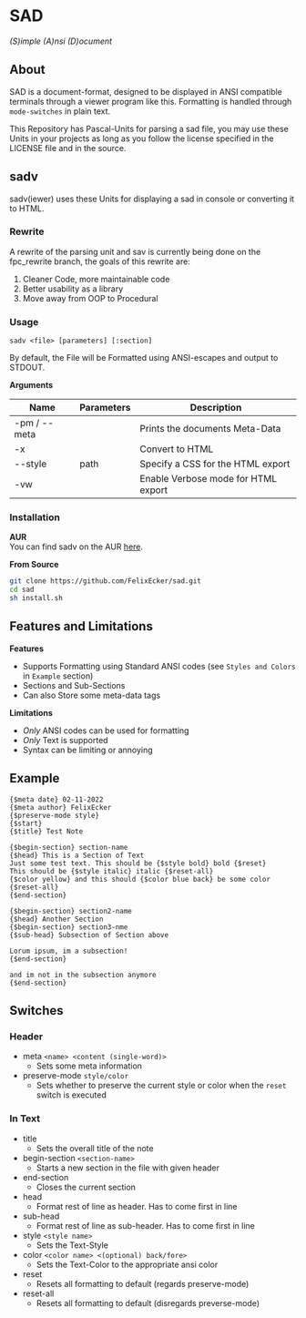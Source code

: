 # SAD
*(S)imple (A)nsi (D)ocument*

## About
SAD is a document-format, designed to be displayed in ANSI compatible terminals through a viewer
program like this. Formatting is handled through `mode-switches` in plain text.

This Repository has Pascal-Units for parsing a sad file, you may use these Units in your projects
as long as you follow the license specified in the LICENSE file and in the source.

## sadv
sadv(iewer) uses these Units for displaying a sad in console or converting it to HTML.

### Rewrite
A rewrite of the parsing unit and sav is currently being done on the fpc_rewrite branch,
the goals of this rewrite are:
1. Cleaner Code, more maintainable code
2. Better usability as a library
3. Move away from OOP to Procedural

### Usage
`sadv <file> [parameters] [:section]` <br>

By default, the File will be Formatted using ANSI-escapes and output to STDOUT. <br>

**Arguments** <br>

| Name         | Parameters | Description                         |
| ------------ | ---------- | ----------------------------------- |
| -pm / --meta |            | Prints the documents Meta-Data      |
| -x           |            | Convert to HTML                     |
| --style      | path       | Specify a CSS for the HTML export   |
| -vw          |            | Enable Verbose mode for HTML export |

### Installation
**AUR** <br>
You can find sadv on the AUR [here](https://aur.archlinux.org/packages/sadv). <br>

**From Source**
```bash
git clone https://github.com/FelixEcker/sad.git
cd sad
sh install.sh
```

## Features and Limitations
**Features** <br>
* Supports Formatting using Standard ANSI codes (see `Styles and Colors` in `Example` section)
* Sections and Sub-Sections
* Can also Store some meta-data tags

**Limitations** <br>
* *Only* ANSI codes can be used for formatting
* *Only* Text is supported
* Syntax can be limiting or annoying

## Example
```text
{$meta date} 02-11-2022
{$meta author} FelixEcker
{$preserve-mode style}
{$start}
{$title} Test Note

{$begin-section} section-name
{$head} This is a Section of Text
Just some test text. This should be {$style bold} bold {$reset}
This should be {$style italic} italic {$reset-all}
{$color yellow} and this should {$color blue back} be some color {$reset-all}
{$end-section}

{$begin-section} section2-name
{$head} Another Section
{$begin-section} section3-nme
{$sub-head} Subsection of Section above

Lorum ipsum, im a subsection!
{$end-section}

and im not in the subsection anymore
{$end-section}
```

## Switches
### Header
* meta `<name> <content (single-word)>`
    * Sets some meta information
* preserve-mode `style/color`
    * Sets whether to preserve the current style or color when the `reset` switch is executed

### In Text
* title
	* Sets the overall title of the note
* begin-section `<section-name>`
	* Starts a new section in the file with given header
* end-section
	* Closes the current section
* head
    * Format rest of line as header. Has to come first in line
* sub-head
    * Format rest of line as sub-header. Has to come first in line
* style `<style name>`
	* Sets the Text-Style
* color `<color name> <(optional) back/fore>`
	* Sets the Text-Color to the appropriate ansi color
* reset
	* Resets all formatting to default (regards preserve-mode)
* reset-all
    * Resets all formatting to default (disregards preverse-mode)

